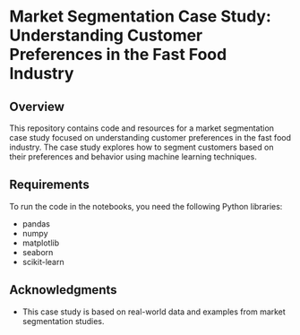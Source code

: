 # Market Segmentation Case Study: Understanding Customer Preferences in the Fast Food Industry

## Overview
This repository contains code and resources for a market segmentation case study focused on understanding customer preferences in the fast food industry.
The case study explores how to segment customers based on their preferences and behavior using machine learning techniques.

## Requirements
To run the code in the notebooks, you need the following Python libraries:
- pandas
- numpy
- matplotlib
- seaborn
- scikit-learn

## Acknowledgments
- This case study is based on real-world data and examples from market segmentation studies.
